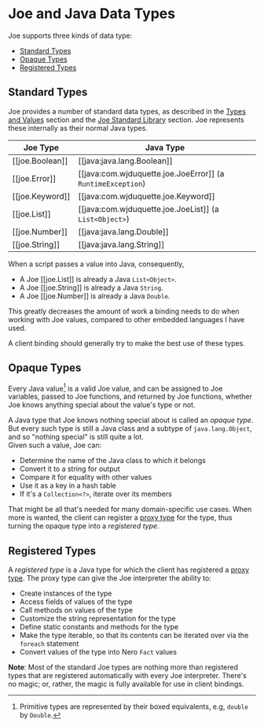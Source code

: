# Joe and Java Data Types

Joe supports three kinds of data type:

- [Standard Types](#standard-types)
- [Opaque Types](#opaque-types)
- [Registered Types](#registered-types)
 
## Standard Types

Joe provides a number of standard data types, as described in the
[Types and Values](../types.md) section and the 
[Joe Standard Library](../library/pkg.joe.md) section.  Joe represents these internally
as their normal Java types.

| Joe Type        | Java Type                                                   |
|-----------------|-------------------------------------------------------------|
| [[joe.Boolean]] | [[java:java.lang.Boolean]]                                  |
| [[joe.Error]]   | [[java:com.wjduquette.joe.JoeError]] (a `RuntimeException`) |
| [[joe.Keyword]] | [[java:com.wjduquette.joe.Keyword]]                         |
| [[joe.List]]    | [[java:com.wjduquette.joe.JoeList]] (a `List<Object>`)      |
| [[joe.Number]]  | [[java:java.lang.Double]]                                   |
| [[joe.String]]  | [[java:java.lang.String]]                                   |

When a script passes a value into Java, consequently, 

- A Joe [[joe.List]] is already a Java `List<Object>`. 
- A Joe [[joe.String]] is already a Java `String`.  
- A Joe [[joe.Number]] is already a Java `Double`. 

This greatly decreases the amount of work a binding needs to do when working 
with Joe values, compared to other embedded languages I have used.

A client binding should generally try to make the best use of these
types.

## Opaque Types

Every Java value[^primitive] is a valid Joe value, and 
can be assigned to Joe variables, passed to Joe functions, and returned 
by Joe functions, whether Joe knows anything special about the value's
type or not.

A Java type that Joe knows nothing special about is called an *opaque type*.
But every such type is still a Java class and a subtype of 
`java.lang.Object`, and so "nothing special" is still quite a lot.  
Given such a value, Joe can:

- Determine the name of the Java class to which it belongs
- Convert it to a string for output
- Compare it for equality with other values
- Use it as a key in a hash table
- If it's a `Collection<?>`, iterate over its members

That might be all that's needed for many domain-specific use cases. When more 
is wanted, the client can register a [proxy type](registered_types.md) for 
the type, thus turning the opaque type into a *registered type*.

## Registered Types

A *registered type* is a Java type for which the client has registered
a [proxy type](registered_types.md). The proxy type can give the Joe 
interpreter the ability to:

- Create instances of the type
- Access fields of values of the type
- Call methods on values of the type
- Customize the string representation for the type
- Define static constants and methods for the type
- Make the type iterable, so that its contents can be iterated over via
  the `foreach` statement
- Convert values of the type into Nero `Fact` values

**Note**: Most of the standard Joe types are nothing more than registered 
types that are registered automatically with every Joe interpreter.  There's 
no magic; or, rather, the magic is fully available for use in client bindings.

[^primitive]: Primitive types are represented by their boxed equivalents,
e.g, `double` by `Double`.
